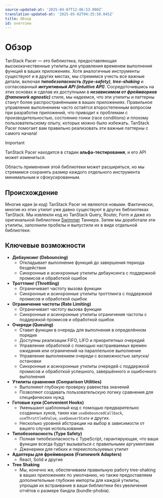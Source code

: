 ```yaml
---
source-updated-at: '2025-04-07T12:06:53.000Z'
translation-updated-at: '2025-05-02T04:35:50.045Z'
title: Обзор
id: overview
---
```

# Обзор

TanStack Pacer — это библиотека, предоставляющая высококачественные утилиты для управления временем выполнения функций в ваших приложениях. Хотя аналогичные инструменты существуют и в других местах, мы стремимся учесть все важные детали, включая ***типобезопасность (type-safety)***, ***tree-shaking*** и согласованный ***интуитивный API (intuitive API)***. Сосредоточившись на этих основах и сделав их доступными в ***независимом от фреймворков (framework agnostic)*** стиле, мы надеемся, что эти утилиты и паттерны станут более распространёнными в ваших приложениях. Правильное управление выполнением часто остаётся второстепенным вопросом при разработке приложений, что приводит к проблемам с производительностью, состоянию гонки (race conditions) и плохому пользовательскому опыту, которых можно было избежать. TanStack Pacer помогает вам правильно реализовать эти важные паттерны с самого начала!

> [!IMPORTANT]
> TanStack Pacer находится в стадии **альфа-тестирования**, и его API может измениться.
>
> Область применения этой библиотеки может расширяться, но мы стремимся сохранять размер каждого отдельного инструмента минимальным и сфокусированным.

## Происхождение

Многие идеи (и код) TanStack Pacer не являются новыми. Фактически, многие из этих утилит уже давно существуют в других библиотеках TanStack. Мы извлекли код из TanStack Query, Router, Form и даже из оригинальной библиотеки [Swimmer](https://github.com/tannerlinsley/swimmer) Таннера. Затем мы доработали эти утилиты, заполнили пробелы и выпустили их в виде отдельной библиотеки.

## Ключевые возможности

- **Дебаунсинг (Debouncing)**
  - Откладывает выполнение функций до завершения периода бездействия
  - Синхронные и асинхронные утилиты дебаунсинга с поддержкой промисов и обработкой ошибок
- **Троттлинг (Throttling)**
  - Ограничивает частоту вызова функции
  - Синхронные и асинхронные утилиты троттлинга с поддержкой промисов и обработкой ошибок
- **Ограничение частоты (Rate Limiting)**
  - Ограничивает частоту вызова функции
  - Синхронные и асинхронные утилиты ограничения частоты с поддержкой промисов и обработкой ошибок
- **Очереди (Queuing)**
  - Ставит функции в очередь для выполнения в определённом порядке
  - Доступны реализации FIFO, LIFO и приоритетных очередей
  - Управление обработкой с помощью настраиваемых времен ожидания или ограничений на параллельное выполнение
  - Управление выполнением очереди с возможностью запуска/остановки
  - Синхронные и асинхронные утилиты очередей с поддержкой промисов и обработкой успешного, завершённого и ошибочного выполнения
- **Утилиты сравнения (Comparison Utilities)**
  - Выполняют глубокую проверку равенства значений
  - Позволяют создавать пользовательскую логику сравнения для специфических нужд
- **Готовые хуки (Convenient Hooks)**
  - Уменьшают шаблонный код с помощью предварительно созданных хуков, таких как `useDebouncedCallback`, `useThrottledValue`, `useQueuerState` и других.
  - Несколько уровней абстракции на выбор в зависимости от вашего случая использования.
- **Типобезопасность (Type Safety)**
  - Полная типобезопасность с TypeScript, гарантирующая, что ваши функции всегда будут вызываться с правильными аргументами
  - Дженерики для гибких и переиспользуемых утилит
- **Адаптеры для фреймворков (Framework Adapters)**
  - React, Solid и другие
- **Tree Shaking**
  - Мы, конечно же, обеспечиваем правильную работу tree-shaking в ваших приложениях по умолчанию, но также предоставляем дополнительные глубокие импорты для каждой утилиты, упрощая их встраивание в ваши библиотеки без увеличения отчётов о размере бандла (bundle-phobia).
